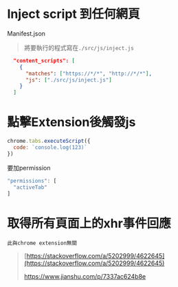 # Inject script 到任何網頁

Manifest.json

> 將要執行的程式寫在`./src/js/inject.js`

```json
  "content_scripts": [
    {
      "matches": ["https://*/*", "http://*/*"],
      "js": ["./src/js/inject.js"]
    }
  ]
```

# 點擊Extension後觸發js

```js
chrome.tabs.executeScript({
  code: `console.log(123)`
})
```

要加permission

```js
"permissions": [
  "activeTab"
]
```

# 取得所有頁面上的xhr事件回應

```
此與chrome extension無關
```

> [https://stackoverflow.com/a/5202999/4622645](https://stackoverflow.com/a/5202999/4622645)
>
> https://www.jianshu.com/p/7337ac624b8e



